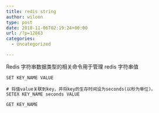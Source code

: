```yaml
---
title: redis string
author: wiloon
type: post
date: 2018-11-06T02:19:24+00:00
url: /?p=12863
categories:
  - Uncategorized

---
```

Redis 字符串数据类型的相关命令用于管理 redis 字符串值

<pre><code class="language-bash line-numbers">SET KEY_NAME VALUE

# 将值value关联到key，并将key的生存时间设为seconds(以秒为单位)。
SETEX KEY_NAME seconds VALUE

GET KEY_NAME
</code></pre>
